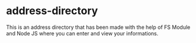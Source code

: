 # address-directory
This is an address directory that has been made with the help of FS Module and Node JS where you can enter and view your informations.
